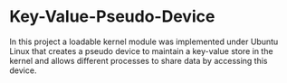 # Key-Value-Pseudo-Device
In this project a loadable kernel module was implemented under Ubuntu Linux that creates a pseudo device to maintain a key-value store in the kernel and allows different processes to share data by accessing this device.
